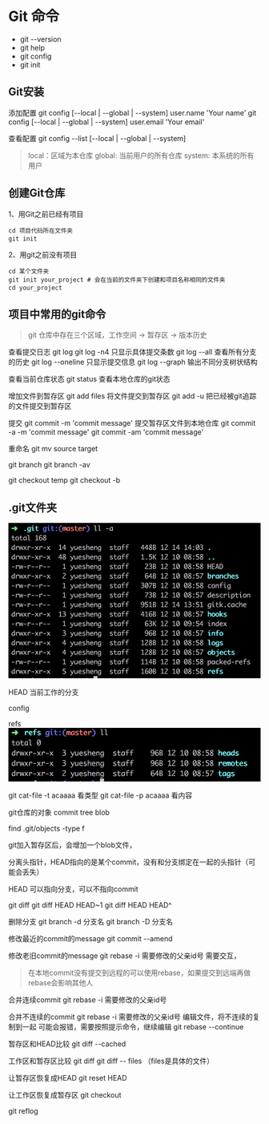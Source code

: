 # Git 命令

* git --version
* git help
* git config
* git init


## Git安装
添加配置
git config [--local | --global | --system] user.name 'Your name'
git config [--local | --global | --system] user.email 'Your email'

查看配置
git config --list [--local | --global | --system]

> local：区域为本仓库
> global: 当前用户的所有仓库
> system: 本系统的所有用户

## 创建Git仓库
1、用Git之前已经有项目
```shell
cd 项目代码所在文件夹
git init
```

2、用git之前没有项目
```shell
cd 某个文件夹
git init your_project # 会在当前的文件夹下创建和项目名称相同的文件夹
cd your_project
```

## 项目中常用的git命令
> git 仓库中存在三个区域，工作空间 -> 暂存区 -> 版本历史

查看提交日志
git log
git log -n4 只显示具体提交条数
git log --all 查看所有分支的历史
git log --oneline 只显示提交信息
git log --graph 输出不同分支树状结构

查看当前仓库状态
git status 查看本地仓库的git状态

增加文件到暂存区
git add files 将文件提交到暂存区
git add -u  把已经被git追踪的文件提交到暂存区

提交
git commit -m 'commit message' 提交暂存区文件到本地仓库
git commit -a -m 'commit message' 
git commit -am 'commit message'

重命名
git mv source target 

git branch
git branch -av

git checkout temp
git checkout -b 

## .git文件夹
![-w450](media/15447637365429/15447675481137.jpg)

HEAD 当前工作的分支

config

refs
![-w419](media/15447637365429/15447678026407.jpg)



git cat-file -t acaaaa 看类型
git cat-file -p acaaaa 看内容

git仓库的对象
commit
tree
blob

find .git/objects -type f

git加入暂存区后，会增加一个blob文件，

分离头指针，HEAD指向的是某个commit，没有和分支绑定在一起的头指针（可能会丢失）

HEAD 可以指向分支，可以不指向commit

git diff 
git diff HEAD HEAD~1
git diff HEAD HEAD^

删除分支
git branch -d 分支名
git branch -D 分支名

修改最近的commit的message
git commit --amend

修改老旧commit的message
git rebase -i 需要修改的父亲id号
需要交互，

> 在本地commit没有提交到远程的可以使用rebase，如果提交到远端再做rebase会影响其他人

合并连续commit
git rebase -i 需要修改的父亲id号

合并不连续的commit
git rebase -i 需要修改的父亲id号
编辑文件，将不连续的复制到一起
可能会报错，需要按照提示命令，继续编辑
git rebase --continue

暂存区和HEAD比较
git diff --cached

工作区和暂存区比较
git diff 
git diff -- files （files是具体的文件）

让暂存区恢复成HEAD
git reset HEAD

让工作区恢复成暂存区
git checkout <files> 

git reflog

